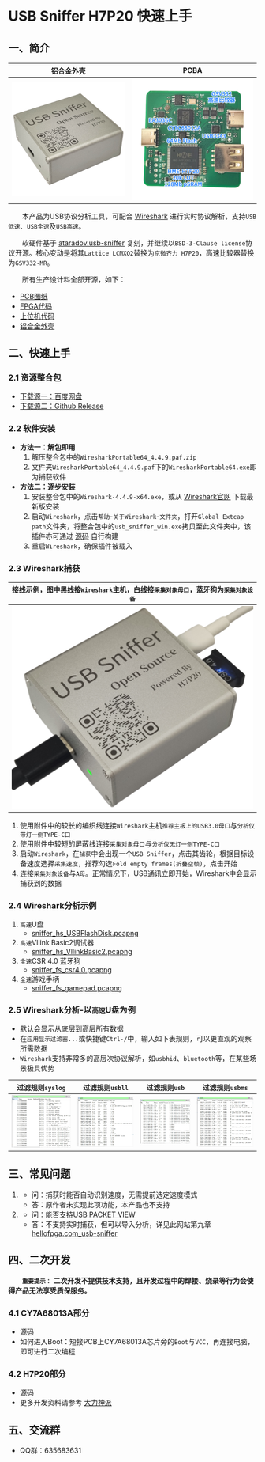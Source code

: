 # USB Sniffer H7P20 快速上手

## 一、简介
|铝合金外壳|PCBA|
|:--:|:--:|
|![](../_static/picture/usb_sniffer_45.png)|![](../_static/picture/usb_sniffer_h7p20.pcba_text.640x640.png)|

&emsp;&emsp;本产品为USB协议分析工具，可配合 [Wireshark](https://www.wireshark.org/) 进行实时协议解析，支持`USB低速`、`USB全速`及`USB高速`。

&emsp;&emsp;软硬件基于 [ataradov.usb-sniffer](https://github.com/ataradov/usb-sniffer) 复刻，并继续以`BSD-3-Clause license`协议开源。核心变动是将其`Lattice LCMXO2`替换为`京微齐力 H7P20`，高速比较器替换为`GSV332-MR`。

&emsp;&emsp;所有生产设计料全部开源，如下：
* [PCB图纸](https://github.com/vllogic/dalishen_pi_h7p20/tree/main/hardware/usb_sniffer_h7p20)
* [FPGA代码](https://github.com/vllogic/dalishen_pi_h7p20/tree/main/examples/usb_sniffer_h7p20.ataradov.usb_sniffer)
* [上位机代码](https://github.com/vllogic/ataradov.usb-sniffer)
* [铝合金外壳](https://gf.jlcfa.com/machine-detail/489931339134050307)

## 二、快速上手
### 2.1 资源整合包
* [下载源一：百度网盘](https://pan.baidu.com/s/556fYdWR6jrxaBPkiDgI36w)
* [下载源二：Github Release](https://github.com/vllogic/ataradov.usb-sniffer/releases)
### 2.2 软件安装
* **方法一：解包即用**
    1. 解压整合包中的`WiresharkPortable64_4.4.9.paf.zip`
    2. 文件夹`WiresharkPortable64_4.4.9.paf`下的`WiresharkPortable64.exe`即为捕获软件
* **方法二：逐步安装**
    1. 安装整合包中的`Wireshark-4.4.9-x64.exe`，或从 [Wireshark官网](https://www.wireshark.org/) 下载最新版安装
    2. 启动`Wireshark`，点击`帮助`-`关于Wireshark`-`文件夹`，打开`Global Extcap path`文件夹，将整合包中的`usb_sniffer_win.exe`拷贝至此文件夹中，该插件亦可通过 [源码](https://github.com/vllogic/ataradov.usb-sniffer/tree/main/software) 自行构建
    3. 重启`Wireshark`，确保插件被载入
### 2.3 Wireshark捕获
|接线示例，图中黑线接`Wireshark`主机，白线接`采集对象母口`，蓝牙狗为`采集对象设备`|
|:--:|
|![](../_static/picture/usb_sniffer_example.png)|
1. 使用附件中的较长的编织线连接`Wireshark`主机`推荐主板上的USB3.0母口`与`分析仪带灯一侧TYPE-C口`
2. 使用附件中较短的屏蔽线连接`采集对象母口`与`分析仪无灯一侧TYPE-C口`
3. 启动`Wireshark`，在`捕获`中会出现一个`USB Sniffer`，点击其齿轮，根据目标设备速度选择`采集速度`，推荐勾选`Fold empty frames(折叠空帧)`，点击开始
4. 连接`采集对象设备`与`A母`。正常情况下，USB通讯立即开始，Wireshark中会显示捕获到的数据
### 2.4 Wireshark分析示例
1. `高速`U盘
    * [sniffer_hs_USBFlashDisk.pcapng](../_static/docs/sniffer_hs_USBFlashDisk.zip)
2. `高速`Vllink Basic2调试器
    * [sniffer_hs_VllinkBasic2.pcapng](../_static/docs/sniffer_hs_VllinkBasic2.zip)
3. `全速`CSR 4.0 蓝牙狗
    * [sniffer_fs_csr4.0.pcapng](../_static/docs/sniffer_fs_csr4.0.pcapng.zip)
4. `全速`游戏手柄
    * [sniffer_fs_gamepad.pcapng](../_static/docs/sniffer_fs_gamepad.zip)
### 2.5 Wireshark分析-以`高速`U盘为例
* 默认会显示从底层到高层所有数据
* 在`应用显示过滤器...`或快捷键`Ctrl-/`中，输入如下表规则，可以更直观的观察所需数据
* `Wireshark`支持非常多的高层次协议解析，如`usbhid`、`bluetooth`等，在某些场景极具优势

|过滤规则`syslog`|过滤规则`usbll`|过滤规则`usb`|过滤规则`usbms`|
|:--:|:--:|:--:|:--:|
|![](../_static/picture/sniffer_hs_USBFlashDisk_f_syslog.png)|![](../_static/picture/sniffer_hs_USBFlashDisk_f_usbll.png)|![](../_static/picture/sniffer_hs_USBFlashDisk_f_usb.png)|![](../_static/picture/sniffer_hs_USBFlashDisk_f_usbms.png)|


## 三、常见问题
1. * 问：捕获时能否自动识别速度，无需提前选定速度模式
   * 答：原作者未实现此项功能，本产品也不支持
2. * 问：能否支持[USB PACKET VIEW](https://www.usbpacketviewer.com/download/)
   * 答：不支持实时捕获，但可以导入分析，详见此网站第九章[hellofpga.com_usb-sniffer](http://www.hellofpga.com/index.php/2025/04/03/usb-sniffer/)

## 四、二次开发
&emsp;&emsp;**`重要提示：`** **二次开发不提供技术支持，且开发过程中的焊接、烧录等行为会使得产品无法享受质保服务。**
### 4.1 CY7A68013A部分
* [源码](https://github.com/vllogic/ataradov.usb-sniffer/tree/main/firmware)
* 如何进入Boot：短接PCB上CY7A68013A芯片旁的`Boot`与`VCC`，再连接电脑，即可进行二次编程

### 4.2 H7P20部分
* [源码](https://github.com/vllogic/dalishen_pi_h7p20/tree/main/examples/usb_sniffer_h7p20.ataradov.usb_sniffer)
* 更多开发资料请参考 [大力神派](./dalishen_pi_h7p20.md)

## 五、交流群
* QQ群：635683631
